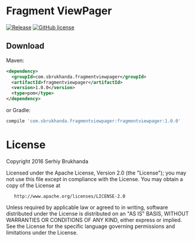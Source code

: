 Fragment ViewPager
========

[![Release](https://img.shields.io/badge/jCenter-1.0.0-brightgreen.svg)](https://bintray.com/sbrukhanda/maven/FragmentViewPager)
[![GitHub license](https://img.shields.io/badge/license-Apache%20V2%20license-blue.svg)](https://github.com/sbrukhanda/fragmentviewpager/blob/master/LICENSE.txt)

Download
--------

Maven:
```xml
<dependency> 
  <groupId>com.sbrukhanda.fragmentviewpager</groupId> 
  <artifactId>fragmentviewpager</artifactId> 
  <version>1.0.0</version> 
  <type>pom</type> 
</dependency>
```
or Gradle:
```groovy
compile 'com.sbrukhanda.fragmentviewpager:fragmentviewpager:1.0.0'
```

License
=======

Copyright 2016 Serhiy Brukhanda

   Licensed under the Apache License, Version 2.0 (the "License");
   you may not use this file except in compliance with the License.
   You may obtain a copy of the License at

       http://www.apache.org/licenses/LICENSE-2.0

   Unless required by applicable law or agreed to in writing, software
   distributed under the License is distributed on an "AS IS" BASIS,
   WITHOUT WARRANTIES OR CONDITIONS OF ANY KIND, either express or implied.
   See the License for the specific language governing permissions and
   limitations under the License.
